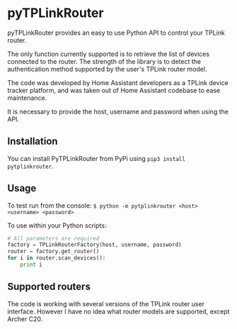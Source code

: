 pyTPLinkRouter
==============

pyTPLinkRouter provides an easy to use Python API to control your TPLink router.

The only function currently supported is to retrieve the list of devices connected to the router.
The strength of the library is to detect the authentication method supported by the user's TPLink router model.

The code was developed by Home Assistant developers as a TPLink device tracker platform, and was taken out of Home Assistant codebase to ease maintenance.

It is necessary to provide the host, username and password when using the API.

Installation
------------

You can install PyTPLinkRouter from PyPi using `pip3 install pytplinkrouter`.

Usage
-----
To test run from the console:
`$ python -m pytplinkrouter <host> <username> <password>`

To use within your Python scripts:
```python
# All parameters are required
factory = TPLinkRouterFactory(host, username, password)
router = factory.get_router()
for i in router.scan_devices():
    print i
```

Supported routers
-----------------
The code is working with several versions of the TPLink router user interface.
However I have no idea what router models are supported, except Archer C20.
